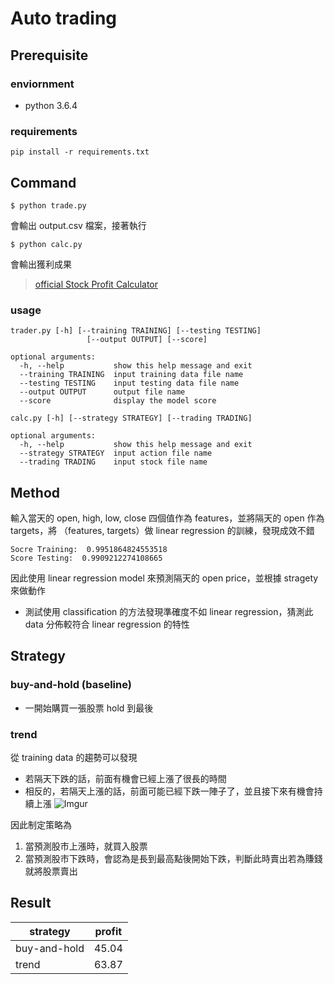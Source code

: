 # Auto trading

## Prerequisite

### enviornment
- python 3.6.4

### requirements
```shell
pip install -r requirements.txt
```

## Command
```shell
$ python trade.py
```
會輸出 output.csv 檔案，接著執行
```shell
$ python calc.py
```
會輸出獲利成果

> [official Stock Profit Calculator](https://github.com/NCKU-CCS/StockProfitCalculator)

### usage
```shell
trader.py [-h] [--training TRAINING] [--testing TESTING]
                 [--output OUTPUT] [--score]

optional arguments:
  -h, --help           show this help message and exit
  --training TRAINING  input training data file name
  --testing TESTING    input testing data file name
  --output OUTPUT      output file name
  --score              display the model score
```

```shell
calc.py [-h] [--strategy STRATEGY] [--trading TRADING]

optional arguments:
  -h, --help           show this help message and exit
  --strategy STRATEGY  input action file name
  --trading TRADING    input stock file name
```

## Method
輸入當天的 open, high, low, close 四個值作為 features，並將隔天的 open 作為 targets，將 （features, targets）做 linear regression 的訓練，發現成效不錯
```shell
Socre Training:  0.9951864824553518
Score Testing:  0.9909212274108665
```
因此使用 linear regression model 來預測隔天的 open price，並根據 stragety 來做動作

- 測試使用 classification 的方法發現準確度不如 linear regression，猜測此 data 分佈較符合 linear regression 的特性


## Strategy
### buy-and-hold (baseline)
- 一開始購買一張股票 hold 到最後

### trend
從 training data 的趨勢可以發現
- 若隔天下跌的話，前面有機會已經上漲了很長的時間
- 相反的，若隔天上漲的話，前面可能已經下跌一陣子了，並且接下來有機會持續上漲
![Imgur](https://i.imgur.com/Il3Z2Ct.png)

因此制定策略為
1. 當預測股市上漲時，就買入股票
2. 當預測股市下跌時，會認為是長到最高點後開始下跌，判斷此時賣出若為賺錢就將股票賣出

## Result
| strategy     | profit |
| ------------ | ------ |
| buy-and-hold | 45.04  |
| trend        | 63.87  |
